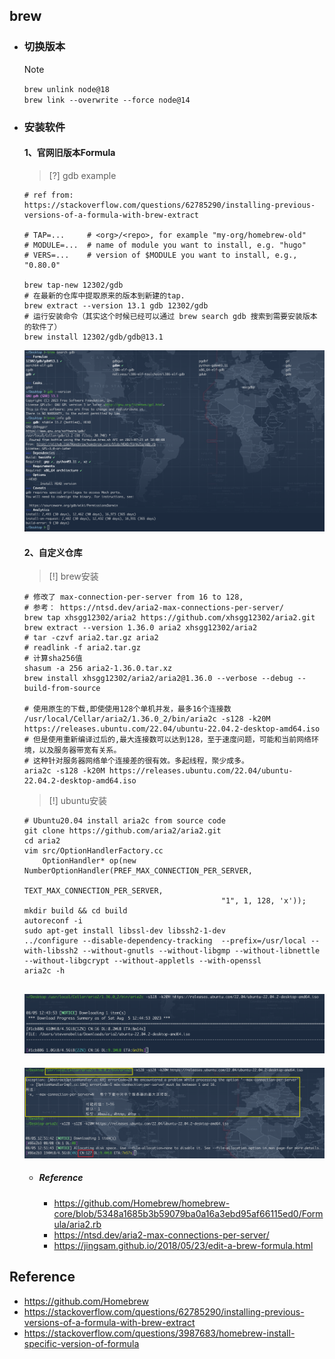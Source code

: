 ## brew

* ### 切换版本

    > [!NOTE]
    `brew unlink node@18`
    <br>`brew link --overwrite --force node@14`

* ### 安装软件

    <!-- tabs:start -->
    #### **1、官网旧版本Formula**
    > [?] gdb example
    ```shell
    # ref from: https://stackoverflow.com/questions/62785290/installing-previous-versions-of-a-formula-with-brew-extract

    # TAP=...     # <org>/<repo>, for example "my-org/homebrew-old"
    # MODULE=...  # name of module you want to install, e.g. "hugo"
    # VERS=...    # version of $MODULE you want to install, e.g., "0.80.0"

    brew tap-new 12302/gdb
    # 在最新的仓库中提取原来的版本到新建的tap.
    brew extract --version 13.1 gdb 12302/gdb
    # 运行安装命令（其实这个时候已经可以通过 brew search gdb 搜索到需要安装版本的软件了）
    brew install 12302/gdb/gdb@13.1
    ```
    ![](/.images/devops/os/mac/brew-search-01.png)

    #### **2、自定义仓库**
    > [!] brew安装
    ```shell
    # 修改了 max-connection-per-server from 16 to 128,
    # 参考： https://ntsd.dev/aria2-max-connections-per-server/
    brew tap xhsgg12302/aria2 https://github.com/xhsgg12302/aria2.git
    brew extract --version 1.36.0 aria2 xhsgg12302/aria2
    # tar -czvf aria2.tar.gz aria2
    # readlink -f aria2.tar.gz
    # 计算sha256值
    shasum -a 256 aria2-1.36.0.tar.xz
    brew install xhsgg12302/aria2/aria2@1.36.0 --verbose --debug --build-from-source

    # 使用原生的下载,即使使用128个单机并发，最多16个连接数
    /usr/local/Cellar/aria2/1.36.0_2/bin/aria2c -s128 -k20M https://releases.ubuntu.com/22.04/ubuntu-22.04.2-desktop-amd64.iso
    # 但是使用重新编译过后的,最大连接数可以达到128，至于速度问题，可能和当前网络环境，以及服务器带宽有关系。
    # 这种针对服务器网络单个连接差的很有效。多起线程，聚少成多。
    aria2c -s128 -k20M https://releases.ubuntu.com/22.04/ubuntu-22.04.2-desktop-amd64.iso
    ```

    > [!] ubuntu安装
    ```shell
    # Ubuntu20.04 install aria2c from source code
    git clone https://github.com/aria2/aria2.git
    cd aria2
    vim src/OptionHandlerFactory.cc
        OptionHandler* op(new NumberOptionHandler(PREF_MAX_CONNECTION_PER_SERVER,
                                                TEXT_MAX_CONNECTION_PER_SERVER,
                                                "1", 1, 128, 'x'));
    mkdir build && cd build
    autoreconf -i
    sudo apt-get install libssl-dev libssh2-1-dev
    ../configure --disable-dependency-tracking  --prefix=/usr/local --with-libssh2 --without-gnutls --without-libgmp --without-libnettle --without-libgcrypt --without-appletls --with-openssl
    aria2c -h
    ```

    ![](/.images/devops/os/mac/brew-aria2c-01.png)
    ---
    ![](/.images/devops/os/mac/brew-aria2c-02.png)

    + ##### Reference

        * https://github.com/Homebrew/homebrew-core/blob/5348a1685b3b59079ba0a16a3ebd95af66115ed0/Formula/aria2.rb
        * https://ntsd.dev/aria2-max-connections-per-server/
        * https://jingsam.github.io/2018/05/23/edit-a-brew-formula.html

    <!-- tabs:end -->

## Reference
* https://github.com/Homebrew
* https://stackoverflow.com/questions/62785290/installing-previous-versions-of-a-formula-with-brew-extract
* https://stackoverflow.com/questions/3987683/homebrew-install-specific-version-of-formula